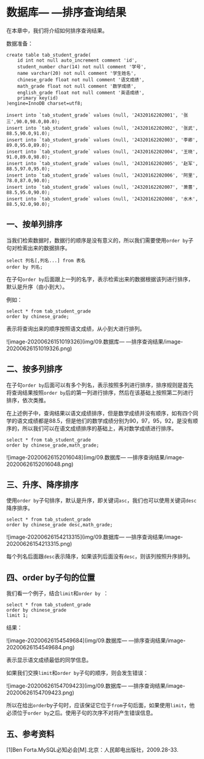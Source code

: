 # 数据库— —排序查询结果

在本章中，我们将介绍如何排序查询结果。


数据准备：

```mysql
create table tab_student_grade(
    id int not null auto_increment comment 'id',
    student_number char(14) not null comment '学号',
    name varchar(20) not null comment '学生姓名',
    chinese_grade float not null comment '语文成绩',
    math_grade float not null comment '数学成绩',
    english_grade float not null comment '英语成绩',
	primary key(id)
)engine=InnoDB charset=utf8;

insert into `tab_student_grade` values (null, '24320162202001', '张三',90.0,98.0,80.0);
insert into `tab_student_grade` values (null, '24320162202002', '张武', 88.5,90.0,91.0);
insert into `tab_student_grade` values (null, '24320162202003', '李卿', 89.0,95.0,89.0);
insert into `tab_student_grade` values (null, '24320162202004', '王晓', 91.0,89.0,98.0);
insert into `tab_student_grade` values (null, '24320162202005', '赵军', 88.5,97.0,95.0);
insert into `tab_student_grade` values (null, '24320162202006', '阿里', 78.0,87.0,90.0);
insert into `tab_student_grade` values (null, '24320162202007', '萧蔷', 88.5,95.0,90.0);
insert into `tab_student_grade` values (null, '24320162202008', '水木', 88.5,92.0,90.0);
```



## 一、按单列排序

当我们检索数据时，数据行的顺序是没有意义的，所以我们需要使用`order by`子句对检索出来的数据排序。

```mysql
select 列名[,列名...] from 表名 
order by 列名;
```

在子句`order by`后面跟上一列的名字，表示检索出来的数据根据该列进行排序，默认是升序（由小到大）。

例如：

```mysql
select * from tab_student_grade
order by chinese_grade;
```

表示将查询出来的顺序按照语文成绩，从小到大进行排列。

![image-20200626151019326](img/09.数据库— —排序查询结果/image-20200626151019326.png)



## 二、按多列排序

在子句`order by`后面可以有多个列名，表示按照多列进行排序，排序规则是首先将查询结果按照`order by`后的第一列进行排序，然后在该基础上按照第二列进行排序，依次类推。

在上述例子中，查询结果以语文成绩排序，但是数学成绩并没有顺序，如有四个同学的语文成绩都是88.5，但是他们的数学成绩分别为90，97，95，92，是没有顺序的，所以我们可以在语文成绩排序的基础上，再对数学成绩进行排序。

```mysql
select * from tab_student_grade
order by chinese_grade,math_grade;
```

![image-20200626152016048](img/09.数据库— —排序查询结果/image-20200626152016048.png)



## 三、升序、降序排序

使用`order by`子句排序，默认是升序，即关键词`asc`，我们也可以使用关键词`desc`降序排序。

```mysql
select * from tab_student_grade
order by chinese_grade desc,math_grade;
```

![image-20200626154213315](img/09.数据库— —排序查询结果/image-20200626154213315.png)

每个列名后面跟`desc`表示降序，如果该列后面没有`desc`，则该列按照升序排列。



## 四、order by子句的位置

我们看一个例子，结合`limit`和`order by `：

```mysql
select * from tab_student_grade
order by chinese_grade
limit 1;
```

结果：

![image-20200626154549684](img/09.数据库— —排序查询结果/image-20200626154549684.png)

表示显示语文成绩最低的同学信息。

如果我们交换`limit`和`order by`子句的顺序，则会发生错误：

![image-20200626154709423](img/09.数据库— —排序查询结果/image-20200626154709423.png)

所以在给出`order`by子句时，应该保证它位于`from`子句后面，如果使用`limit`，他必须位于`order by`之后。使用子句的次序不对将产生错误信息。



## 五、参考资料

[1]Ben Forta.MySQL必知必会[M].北京：人民邮电出版社，2009.28-33.
